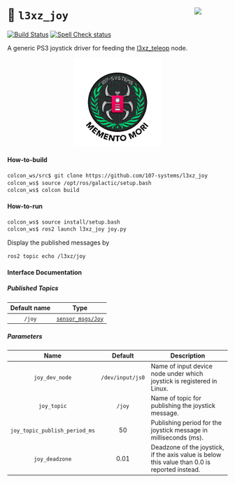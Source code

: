 <a href="https://107-systems.org/"><img align="right" src="https://raw.githubusercontent.com/107-systems/.github/main/logo/107-systems.png" width="15%"></a>
:floppy_disk: `l3xz_joy`
========================
[![Build Status](https://github.com/107-systems/l3xz_joy/actions/workflows/ros2.yml/badge.svg)](https://github.com/107-systems/l3xz_joy/actions/workflows/ros2.yml)
[![Spell Check status](https://github.com/107-systems/l3xz_joy/actions/workflows/spell-check.yml/badge.svg)](https://github.com/107-systems/l3xz_joy/actions/workflows/spell-check.yml)

A generic PS3 joystick driver for feeding the [l3xz_teleop](https://github.com/107-systems/l3xz_teleop) node.

<p align="center">
  <a href="https://github.com/107-systems/l3xz"><img src="https://raw.githubusercontent.com/107-systems/.github/main/logo/l3xz-logo-memento-mori-github.png" width="40%"></a>
</p>

#### How-to-build
```bash
colcon_ws/src$ git clone https://github.com/107-systems/l3xz_joy
colcon_ws$ source /opt/ros/galactic/setup.bash
colcon_ws$ colcon build
```

#### How-to-run
```bash
colcon_ws$ source install/setup.bash
colcon_ws$ ros2 launch l3xz_joy joy.py
```
Display the published messages by
```bash
ros2 topic echo /l3xz/joy
```

#### Interface Documentation
##### Published Topics
| Default name | Type |
|:-:|:-:|
| `/joy` | [`sensor_msgs/Joy`](http://docs.ros.org/en/api/sensor_msgs/html/msg/Joy.html) |

##### Parameters
| Name | Default | Description |
|:-:|:-:|-|
| `joy_dev_node` | `/dev/input/js0` | Name of input device node under which joystick is registered in Linux. |
| `joy_topic` | `/joy` | Name of topic for publishing the joystick message. |
| `joy_topic_publish_period_ms` | 50 | Publishing period for the joystick message in milliseconds (ms). |
| `joy_deadzone` | 0.01 | Deadzone of the joystick, if the axis value is below this value than 0.0 is reported instead. |
